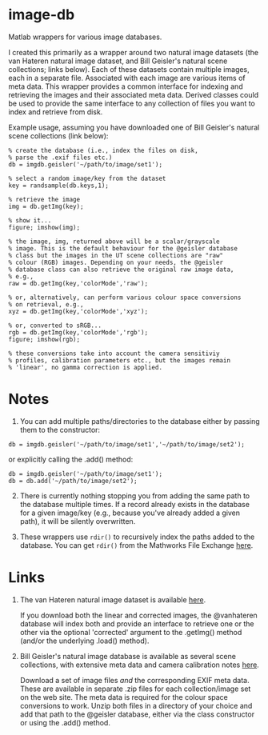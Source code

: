 # image-db

Matlab wrappers for various image databases.

I created this primarily as a wrapper around two natural image datasets (the van Hateren natural image dataset, and Bill Geisler's natural scene collections; links below). Each of these datasets contain multiple images, each in a separate file. Associated with each image are various items of meta data. This wrapper provides a common interface for indexing and retrieving the images and their associated meta data. Derived classes could be used to provide the same interface to any collection of files you want to index and retrieve from disk.

Example usage, assuming you have downloaded one of Bill Geisler's natural scene collections (link below):
```
% create the database (i.e., index the files on disk,
% parse the .exif files etc.)
db = imgdb.geisler('~/path/to/image/set1');

% select a random image/key from the dataset
key = randsample(db.keys,1);

% retrieve the image
img = db.getImg(key);

% show it...
figure; imshow(img);

% the image, img, returned above will be a scalar/grayscale
% image. This is the default behaviour for the @geisler database
% class but the images in the UT scene collections are "raw"
% colour (RGB) images. Depending on your needs, the @geisler
% database class can also retrieve the original raw image data,
% e.g.,
raw = db.getImg(key,'colorMode','raw');

% or, alternatively, can perform various colour space conversions
% on retrieval, e.g.,
xyz = db.getImg(key,'colorMode','xyz');

% or, converted to sRGB...
rgb = db.getImg(key,'colorMode','rgb');
figure; imshow(rgb);

% these conversions take into account the camera sensitiviy
% profiles, calibration parameters etc., but the images remain
% 'linear', no gamma correction is applied.
```

# Notes
1. You can add multiple paths/directories to the database either by passing them to the constructor:
```
db = imgdb.geisler('~/path/to/image/set1','~/path/to/image/set2');
```
or explicitly calling the .add() method:
```
db = imgdb.geisler('~/path/to/image/set1');
db = db.add('~/path/to/image/set2');
```
2. There is currently nothing stopping you from adding the same path to the database multiple times. If a record already exists in the database for a given image/key (e.g., because you've already added a given path), it will be silently overwritten.

3. These wrappers use `rdir()` to recursively index the paths added to the database. You can get `rdir()` from the Mathworks File Exchange [here](https://au.mathworks.com/matlabcentral/fileexchange/32226-recursive-directory-listing-enhanced-rdir).

# Links
1. The van Hateren natural image dataset is available [here](http://bethgelab.org/datasets/vanhateren/).

   If you download both the linear and corrected images, the @vanhateren database will index both and provide an interface to retrieve one or the other via the optional 'corrected' argument to the .getImg() method (and/or the underlying .load() method).

2. Bill Geisler's natural image database is available as several scene collections, with extensive meta data and camera calibration notes [here](http://natural-scenes.cps.utexas.edu/db.shtml).

   Download a set of image files *and* the corresponding EXIF meta data. These are available in separate .zip files for each collection/image set on the web site. The meta data is required for the colour space conversions to work. Unzip both files in a directory of your choice and add that path to the @geisler database, either via the class constructor or using the .add() method.
